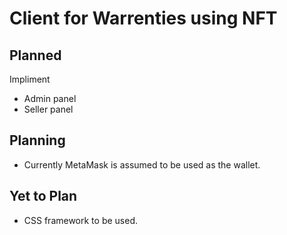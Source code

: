# Client for Warrenties using NFT

## Planned

Impliment

- Admin panel
- Seller panel

## Planning

- Currently MetaMask is assumed to be used as the wallet.

## Yet to Plan

- CSS framework to be used.
